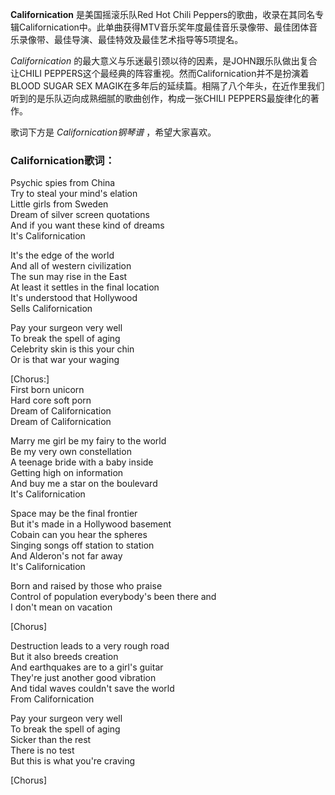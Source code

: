 

**Californication** 是美国摇滚乐队Red Hot Chili
Peppers的歌曲，收录在其同名专辑Californication中。此单曲获得MTV音乐奖年度最佳音乐录像带、最佳团体音乐录像带、最佳导演、最佳特效及最佳艺术指导等5项提名。

_Californication_ 的最大意义与乐迷最引颈以待的因素，是JOHN跟乐队做出复合让CHILI
PEPPERS这个最经典的阵容重视。然而Californication并不是扮演着BLOOD SUGAR SEX
MAGIK在多年后的延续篇。相隔了八个年头，在近作里我们听到的是乐队迈向成熟细腻的歌曲创作，构成一张CHILI PEPPERS最旋律化的著作。

歌词下方是 _Californication钢琴谱_ ，希望大家喜欢。

### Californication歌词：

Psychic spies from China  
Try to steal your mind's elation  
Little girls from Sweden  
Dream of silver screen quotations  
And if you want these kind of dreams  
It's Californication

It's the edge of the world  
And all of western civilization  
The sun may rise in the East  
At least it settles in the final location  
It's understood that Hollywood  
Sells Californication

Pay your surgeon very well  
To break the spell of aging  
Celebrity skin is this your chin  
Or is that war your waging

[Chorus:]  
First born unicorn  
Hard core soft porn  
Dream of Californication  
Dream of Californication

Marry me girl be my fairy to the world  
Be my very own constellation  
A teenage bride with a baby inside  
Getting high on information  
And buy me a star on the boulevard  
It's Californication

Space may be the final frontier  
But it's made in a Hollywood basement  
Cobain can you hear the spheres  
Singing songs off station to station  
And Alderon's not far away  
It's Californication

Born and raised by those who praise  
Control of population everybody's been there and  
I don't mean on vacation

[Chorus]

Destruction leads to a very rough road  
But it also breeds creation  
And earthquakes are to a girl's guitar  
They're just another good vibration  
And tidal waves couldn't save the world  
From Californication

Pay your surgeon very well  
To break the spell of aging  
Sicker than the rest  
There is no test  
But this is what you're craving

[Chorus]

